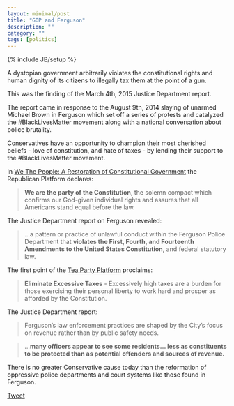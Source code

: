 ```yaml
---
layout: minimal/post
title: "GOP and Ferguson"
description: ""
category: ""
tags: [politics]
---
```

{% include JB/setup %}

A dystopian government arbitrarily violates the constitutional rights and human dignity of its citizens to illegally tax them at the point of a gun.

This was the finding of the March 4th, 2015 Justice Department report.

The report came in response to the August 9th, 2014 slaying of unarmed Michael Brown in Ferguson which set off a series of protests and catalyzed the #BlackLivesMatter movement along with a national conversation about police brutality.

Conservatives have an opportunity to champion their most cherished beliefs - love of constitution, and hate of taxes - by lending their support to the #BlackLivesMatter movement.


In [We The People: A Restoration of Constitutional Government](https://www.gop.com/platform/we-the-people/) the Republican Platform declares:

> **We are the party of the Constitution**, the solemn compact which confirms our God-given individual rights and assures that all Americans stand equal before the law.

The Justice Department report on Ferguson revealed:

> ...a pattern or practice of unlawful conduct within the Ferguson Police Department that **violates the First, Fourth, and Fourteenth Amendments to the United States Constitution**, and federal statutory law.

The first point of the [Tea Party Platform](http://www.teaparty-platform.com/) proclaims:

> **Eliminate Excessive Taxes** - Excessively high taxes are a burden for those exercising their personal liberty to work hard and prosper as afforded by the Constitution.

The Justice Department report:

> Ferguson’s law enforcement practices are shaped by the City’s focus on revenue rather than by public safety needs.

> ...**many officers appear to see some residents... less as constituents to be protected than as potential offenders and sources of revenue.**

There is no greater Conservative cause today than the reformation of oppressive police departments and court systems like those found in Ferguson. 

<a href="https://twitter.com/share" class="twitter-share-button"
data-text="Dystopian government violating rights and dignity of citizens to tax them at the point of a gun."
data-url="http://bit.ly/1PfU64L"
data-hashtags="BlackLivesMatter"
data-dnt="true">
    Tweet
</a>
<script>!function(d,s,id){var js,fjs=d.getElementsByTagName(s)[0],p=/^http:/.test(d.location)?'http':'https';if(!d.getElementById(id)){js=d.createElement(s);js.id=id;js.src=p+'://platform.twitter.com/widgets.js';fjs.parentNode.insertBefore(js,fjs);}}(document, 'script', 'twitter-wjs');</script>
